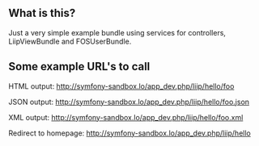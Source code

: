 What is this?
-------------

Just a very simple example bundle using services for controllers, LiipViewBundle and FOSUserBundle.

Some example URL's to call
--------------------------

HTML output:
http://symfony-sandbox.lo/app_dev.php/liip/hello/foo

JSON output:
http://symfony-sandbox.lo/app_dev.php/liip/hello/foo.json

XML output:
http://symfony-sandbox.lo/app_dev.php/liip/hello/foo.xml

Redirect to homepage:
http://symfony-sandbox.lo/app_dev.php/liip/hello
